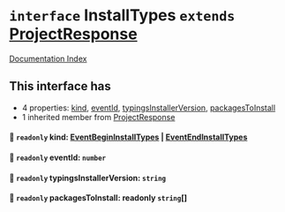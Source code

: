 # `interface` InstallTypes `extends` [ProjectResponse](../interface.ProjectResponse/README.md)

[Documentation Index](../README.md)

## This interface has

- 4 properties:
[kind](#-readonly-kind-eventbegininstalltypes--eventendinstalltypes),
[eventId](#-readonly-eventid-number),
[typingsInstallerVersion](#-readonly-typingsinstallerversion-string),
[packagesToInstall](#-readonly-packagestoinstall-readonly-string)
- 1 inherited member from [ProjectResponse](../interface.ProjectResponse/README.md)


#### 📄 `readonly` kind: [EventBeginInstallTypes](../type.EventBeginInstallTypes/README.md) | [EventEndInstallTypes](../type.EventEndInstallTypes/README.md)



#### 📄 `readonly` eventId: `number`



#### 📄 `readonly` typingsInstallerVersion: `string`



#### 📄 `readonly` packagesToInstall: readonly `string`\[]



